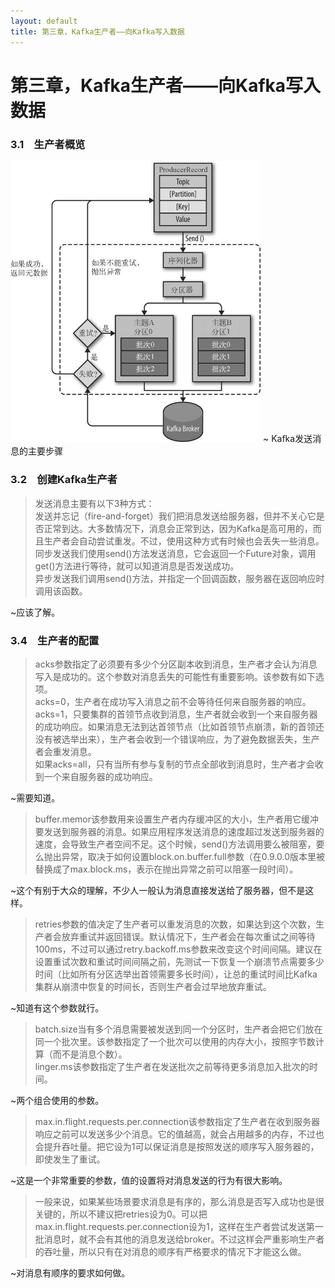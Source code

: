 ```yaml
---
layout: default
title: 第三章，Kafka生产者——向Kafka写入数据
---
```


# 第三章，Kafka生产者——向Kafka写入数据

### 3.1　生产者概览  
<img src="/images/kafka-definitive-guide.jpg" width="400">  
~ Kafka发送消息的主要步骤

### 3.2　创建Kafka生产者  
>发送消息主要有以下3种方式：  
发送并忘记（fire-and-forget）我们把消息发送给服务器，但并不关心它是否正常到达。大多数情况下，消息会正常到达，因为Kafka是高可用的，而且生产者会自动尝试重发。不过，使用这种方式有时候也会丢失一些消息。  
同步发送我们使用send()方法发送消息，它会返回一个Future对象，调用get()方法进行等待，就可以知道消息是否发送成功。  
异步发送我们调用send()方法，并指定一个回调函数，服务器在返回响应时调用该函数。

~应该了解。


### 3.4　生产者的配置
>acks参数指定了必须要有多少个分区副本收到消息，生产者才会认为消息写入是成功的。这个参数对消息丢失的可能性有重要影响。该参数有如下选项。     
acks=0，生产者在成功写入消息之前不会等待任何来自服务器的响应。  
acks=1，只要集群的首领节点收到消息，生产者就会收到一个来自服务器的成功响应。如果消息无法到达首领节点（比如首领节点崩溃，新的首领还没有被选举出来），生产者会收到一个错误响应，为了避免数据丢失，生产者会重发消息。  
如果acks=all，只有当所有参与复制的节点全部收到消息时，生产者才会收到一个来自服务器的成功响应。  

~需要知道。



>buffer.memor该参数用来设置生产者内存缓冲区的大小，生产者用它缓冲要发送到服务器的消息。如果应用程序发送消息的速度超过发送到服务器的速度，会导致生产者空间不足。这个时候，send()方法调用要么被阻塞，要么抛出异常，取决于如何设置block.on.buffer.full参数（在0.9.0.0版本里被替换成了max.block.ms，表示在抛出异常之前可以阻塞一段时间）。

~这个有别于大众的理解，不少人一般认为消息直接发送给了服务器，但不是这样。


>retries参数的值决定了生产者可以重发消息的次数，如果达到这个次数，生产者会放弃重试并返回错误。默认情况下，生产者会在每次重试之间等待100ms，不过可以通过retry.backoff.ms参数来改变这个时间间隔。建议在设置重试次数和重试时间间隔之前，先测试一下恢复一个崩溃节点需要多少时间（比如所有分区选举出首领需要多长时间），让总的重试时间比Kafka集群从崩溃中恢复的时间长，否则生产者会过早地放弃重试。

~知道有这个参数就行。



>batch.size当有多个消息需要被发送到同一个分区时，生产者会把它们放在同一个批次里。该参数指定了一个批次可以使用的内存大小，按照字节数计算（而不是消息个数）。  
linger.ms该参数指定了生产者在发送批次之前等待更多消息加入批次的时间。  

~两个组合使用的参数。


>max.in.flight.requests.per.connection该参数指定了生产者在收到服务器响应之前可以发送多少个消息。它的值越高，就会占用越多的内存，不过也会提升吞吐量。把它设为1可以保证消息是按照发送的顺序写入服务器的，即使发生了重试。

~这是一个非常重要的参数，值的设置将对消息发送的行为有很大影响。



>一般来说，如果某些场景要求消息是有序的，那么消息是否写入成功也是很关键的，所以不建议把retries设为0。可以把max.in.flight.requests.per.connection设为1，这样在生产者尝试发送第一批消息时，就不会有其他的消息发送给broker。不过这样会严重影响生产者的吞吐量，所以只有在对消息的顺序有严格要求的情况下才能这么做。

~对消息有顺序的要求如何做。
